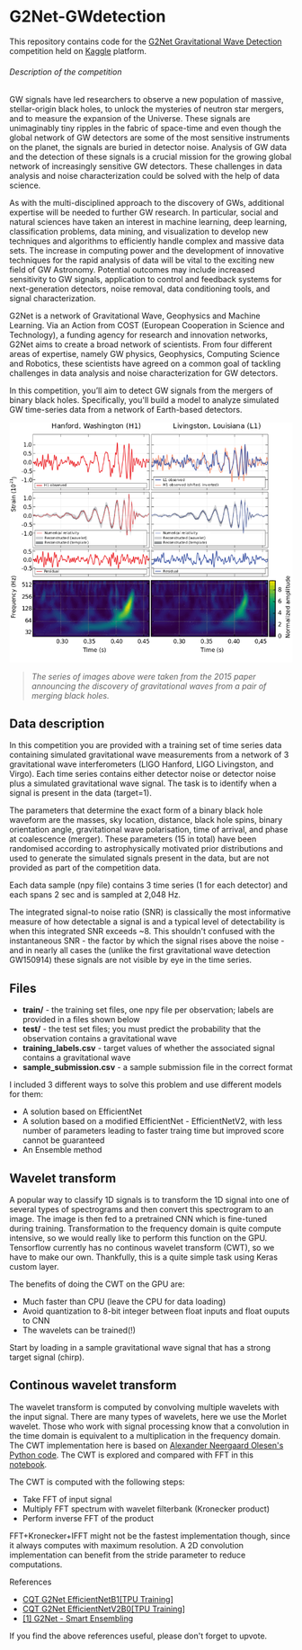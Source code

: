 # G2Net-GWdetection

This repository contains code for the [G2Net Gravitational Wave Detection](https://www.kaggle.com/c/g2net-gravitational-wave-detection) competition held on [Kaggle](https://www.kaggle.com/) platform.

###### Description of the competition
GW signals have led researchers to observe a new population of massive, stellar-origin black holes, to unlock the mysteries of neutron star mergers, and to measure the expansion of the Universe. These signals are unimaginably tiny ripples in the fabric of space-time and even though the global network of GW detectors are some of the most sensitive instruments on the planet, the signals are buried in detector noise. Analysis of GW data and the detection of these signals is a crucial mission for the growing global network of increasingly sensitive GW detectors. These challenges in data analysis and noise characterization could be solved with the help of data science.

As with the multi-disciplined approach to the discovery of GWs, additional expertise will be needed to further GW research. In particular, social and natural sciences have taken an interest in machine learning, deep learning, classification problems, data mining, and visualization to develop new techniques and algorithms to efficiently handle complex and massive data sets. The increase in computing power and the development of innovative techniques for the rapid analysis of data will be vital to the exciting new field of GW Astronomy. Potential outcomes may include increased sensitivity to GW signals, application to control and feedback systems for next-generation detectors, noise removal, data conditioning tools, and signal characterization.

G2Net is a network of Gravitational Wave, Geophysics and Machine Learning. Via an Action from COST (European Cooperation in Science and Technology), a funding agency for research and innovation networks, G2Net aims to create a broad network of scientists. From four different areas of expertise, namely GW physics, Geophysics, Computing Science and Robotics, these scientists have agreed on a common goal of tackling challenges in data analysis and noise characterization for GW detectors.

In this competition, you’ll aim to detect GW signals from the mergers of binary black holes. Specifically, you'll build a model to analyze simulated GW time-series data from a network of Earth-based detectors.

![image](/800px-LIGO_measurement_of_gravitational_waves.svg.png)

> *The series of images above were taken from the 2015 paper announcing the discovery of gravitational waves from a pair of merging black holes.*

## Data description

In this competition you are provided with a training set of time series data containing simulated gravitational wave measurements from a network of 3 gravitational wave interferometers (LIGO Hanford, LIGO Livingston, and Virgo). Each time series contains either detector noise or detector noise plus a simulated gravitational wave signal. The task is to identify when a signal is present in the data (target=1).

The parameters that determine the exact form of a binary black hole waveform are the masses, sky location, distance, black hole spins, binary orientation angle, gravitational wave polarisation, time of arrival, and phase at coalescence (merger). These parameters (15 in total) have been randomised according to astrophysically motivated prior distributions and used to generate the simulated signals present in the data, but are not provided as part of the competition data.

Each data sample (npy file) contains 3 time series (1 for each detector) and each spans 2 sec and is sampled at 2,048 Hz.

The integrated signal-to noise ratio (SNR) is classically the most informative measure of how detectable a signal is and a typical level of detectability is when this integrated SNR exceeds ~8. This shouldn't confused with the instantaneous SNR - the factor by which the signal rises above the noise - and in nearly all cases the (unlike the first gravitational wave detection GW150914) these signals are not visible by eye in the time series.

## Files

- **train/** - the training set files, one npy file per observation; labels are provided in a files shown below
- **test/** - the test set files; you must predict the probability that the observation contains a gravitational wave
- **training_labels.csv** - target values of whether the associated signal contains a gravitational wave
- **sample_submission.csv** - a sample submission file in the correct format

I included 3 different ways to solve this problem and use different models for them:
- A solution based on EfficientNet 
- A solution based on a modified EfficientNet - EfficientNetV2, with less number of parameters leading to faster traing time but improved score cannot be guaranteed
- An Ensemble method


## Wavelet transform

A popular way to classify 1D signals is to transform the 1D signal into one of several types of spectrograms and then convert this spectrogram to an image. The image is then fed to a pretrained CNN which is fine-tuned during training. Transformation to the frequency domain is quite compute intensive, so we would really like to perform this function on the GPU. Tensorflow currently has no continous wavelet transform (CWT), so we have to make our own. Thankfully, this is a quite simple task using Keras custom layer.

The benefits of doing the CWT on the GPU are:

- Much faster than CPU (leave the CPU for data loading)
- Avoid quantization to 8-bit integer between float inputs and float ouputs to CNN
- The wavelets can be trained(!)

Start by loading in a sample gravitational wave signal that has a strong target signal (chirp).

## Continous wavelet transform

The wavelet transform is computed by convolving multiple wavelets with the input signal. There are many types of wavelets, here we use the Morlet wavelet. Those who work with signal processing know that a convolution in the time domain is equivalent to a multiplication in the frequency domain. The CWT implementation here is based on [Alexander Neergaard Olesen's Python code](https://github.com/neergaard/CWT). The CWT is explored and compared with FFT in this [notebook](https://www.kaggle.com/mistag/extracting-bird-song-signatures-with-wavelets).

The CWT is computed with the following steps:

- Take FFT of input signal
- Multiply FFT spectrum with wavelet filterbank (Kronecker product)
- Perform inverse FFT of the product

FFT+Kronecker+IFFT might not be the fastest implementation though, since it always computes with maximum resolution. A 2D convolution implementation can benefit from the stride parameter to reduce computations.

References
- [CQT G2Net EfficientNetB1[TPU Training]](https://www.kaggle.com/miklgr500/cqt-g2net-efficientnetb7-tpu-training-w-b?scriptVersionId=67485043)
- [CQT G2Net EfficientNetV2B0[TPU Training]](https://www.kaggle.com/itsuki9180/cqt-g2net-efficientnetv2b0-tpu-training)
- [[1] G2Net - Smart Ensembling](https://www.kaggle.com/somayyehgholami/1-g2net-smart-ensembling)

If you find the above references useful, please don't forget to upvote.
